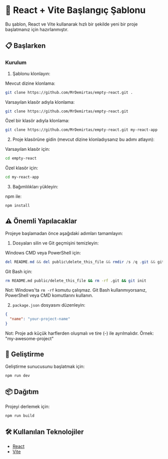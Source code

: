 # 🚀 React + Vite Başlangıç Şablonu

Bu şablon, React ve Vite kullanarak hızlı bir şekilde yeni bir proje başlatmanız için hazırlanmıştır.

## 📋 Başlarken

### Kurulum

1. Şablonu klonlayın:

Mevcut dizine klonlama:
```bash
git clone https://github.com/MrDemirtas/empty-react.git .
```

Varsayılan klasör adıyla klonlama:
```bash
git clone https://github.com/MrDemirtas/empty-react.git
```

Özel bir klasör adıyla klonlama:
```bash
git clone https://github.com/MrDemirtas/empty-react.git my-react-app
```

2. Proje klasörüne gidin (mevcut dizine klonladıysanız bu adımı atlayın):

Varsayılan klasör için:
```bash
cd empty-react
```

Özel klasör için:
```bash
cd my-react-app
```

3. Bağımlılıkları yükleyin:

npm ile:
```bash
npm install
```

## ⚠️ Önemli Yapılacaklar

Projeye başlamadan önce aşağıdaki adımları tamamlayın:

1. Dosyaları silin ve Git geçmişini temizleyin:

Windows CMD veya PowerShell için:
```powershell
del README.md && del public\delete_this_file && rmdir /s /q .git && git init
```

Git Bash için:
```bash
rm README.md public/delete_this_file && rm -rf .git && git init
```

Not: Windows'ta `rm -rf` komutu çalışmaz. Git Bash kullanmıyorsanız, PowerShell veya CMD komutlarını kullanın.

2. `package.json` dosyasını düzenleyin:
```json
{
  "name": "your-project-name"
}
```

Not: Proje adı küçük harflerden oluşmalı ve tire (-) ile ayrılmalıdır. Örnek: "my-awesome-project"

## 🚀 Geliştirme

Geliştirme sunucusunu başlatmak için:

```bash
npm run dev
```

## 📦 Dağıtım

Projeyi derlemek için:

```bash
npm run build
```

## 🛠️ Kullanılan Teknolojiler

- [React](https://reactjs.org/)
- [Vite](https://vitejs.dev/)